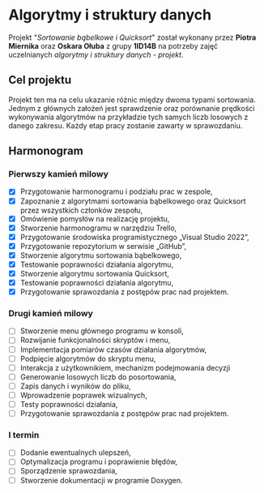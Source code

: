 # Algorytmy i struktury danych

Projekt "*Sortowanie bąbelkowe i Quicksort*" został wykonany przez **Piotra Miernika** oraz **Oskara Ołuba** z grupy **1ID14B** na potrzeby zajęć uczelnianych *algorytmy i struktury danych - projekt*.

## Cel projektu

Projekt ten ma na celu ukazanie różnic między dwoma typami sortowania. Jednym z głównych założeń jest sprawdzenie oraz porównanie prędkości wykonywania algorytmów na przykładzie tych samych liczb losowych z danego zakresu.
Każdy etap pracy zostanie zawarty w sprawozdaniu.

## Harmonogram

### Pierwszy kamień milowy

- [x] Przygotowanie harmonogramu i podziału prac w zespole,
- [x] Zapoznanie z algorytmami sortowania bąbelkowego oraz Quicksort przez wszystkich członków zespołu,
- [x] Omówienie pomysłów na realizację projektu,
- [x] Stworzenie harmonogramu w narzędziu Trello,
- [x] Przygotowanie środowiska programistycznego „Visual Studio 2022”,
- [x] Przygotowanie repozytorium w serwisie „GitHub”,
- [x] Stworzenie algorytmu sortowania bąbelkowego,
- [x] Testowanie poprawności działania algorytmu,
- [x] Stworzenie algorytmu sortowania Quicksort,
- [x] Testowanie poprawności działania algorytmu,
- [x] Przygotowanie sprawozdania z postępów prac nad projektem.

### Drugi kamień milowy

- [ ] Stworzenie menu głównego programu w konsoli,
- [ ] Rozwijanie funkcjonalności skryptów i menu,
- [ ] Implementacja pomiarów czasów działania algorytmów,
- [ ] Podpięcie algorytmów do skryptu menu,
- [ ] Interakcja z użytkownikiem, mechanizm podejmowania decyzji
- [ ] Generowanie losowych liczb do posortowania,
- [ ] Zapis danych i wyników do pliku,
- [ ] Wprowadzenie poprawek wizualnych,
- [ ] Testy poprawności działania,
- [ ] Przygotowanie sprawozdania z postępów prac nad projektem.

### I termin

- [ ] Dodanie ewentualnych ulepszeń,
- [ ] Optymalizacja programu i poprawienie błędów,
- [ ] Sporządzenie sprawozdania,
- [ ] Stworzenie dokumentacji w programie Doxygen.
